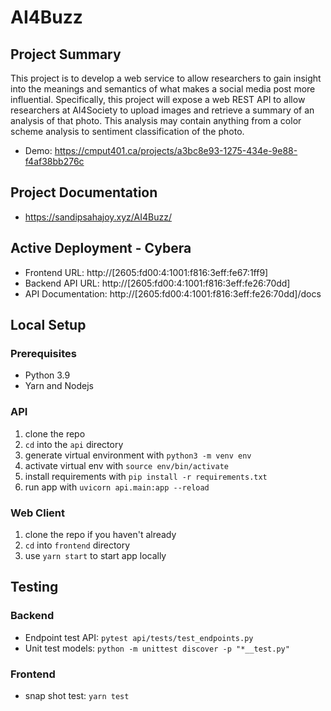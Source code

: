 # AI4Buzz

## Project Summary
This project is to develop a web service to allow researchers to gain insight into the meanings and semantics of what makes a social media post more influential. Specifically, this project will expose a web REST API to allow researchers at AI4Society to upload images and retrieve a summary of an analysis of that photo. This analysis may contain anything from a color scheme analysis to sentiment classification of the photo.
- Demo: https://cmput401.ca/projects/a3bc8e93-1275-434e-9e88-f4af38bb276c

## Project Documentation
- https://sandipsahajoy.xyz/AI4Buzz/

## Active Deployment - Cybera
- Frontend URL: http://[2605:fd00:4:1001:f816:3eff:fe67:1ff9]
- Backend API URL: http://[2605:fd00:4:1001:f816:3eff:fe26:70dd]
- API Documentation: http://[2605:fd00:4:1001:f816:3eff:fe26:70dd]/docs

## Local Setup
### Prerequisites
- Python 3.9
- Yarn and Nodejs

### API
1. clone the repo
2. `cd` into the `api` directory
3. generate virtual environment with `python3 -m venv env`
4. activate virtual env with `source env/bin/activate`
5. install requirements with `pip install -r requirements.txt`
6. run app with `uvicorn api.main:app --reload`

### Web Client
1. clone the repo if you haven't already
2. `cd` into `frontend` directory
3. use `yarn start` to start app locally

## Testing
### Backend
- Endpoint test API: `pytest api/tests/test_endpoints.py`
- Unit test models: `python -m unittest discover -p "*__test.py"`

### Frontend
- snap shot test: `yarn test`
